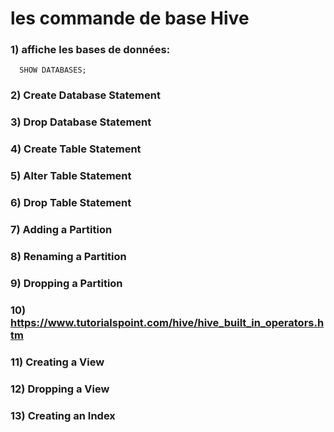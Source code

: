 # les commande de base Hive

### 1) affiche les bases de données:
      SHOW DATABASES;
### 2) Create Database Statement
### 3) Drop Database Statement
### 4) Create Table Statement
### 5) Alter Table Statement
### 6) Drop Table Statement
### 7) Adding a Partition
### 8) Renaming a Partition
### 9) Dropping a Partition
### 10) https://www.tutorialspoint.com/hive/hive_built_in_operators.htm
### 11) Creating a View
### 12) Dropping a View
### 13) Creating an Index
